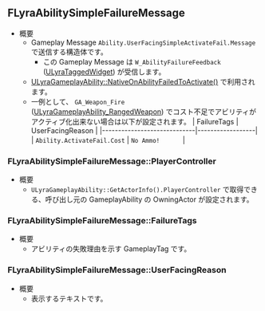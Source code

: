 ## FLyraAbilitySimpleFailureMessage

* 概要
	* Gameplay Message `Ability.UserFacingSimpleActivateFail.Message` で送信する構造体です。
		* この Gameplay Message は `W_AbilityFailureFeedback` ([ULyraTaggedWidget]) が受信します。
	* [ULyraGameplayAbility::NativeOnAbilityFailedToActivate()] で利用されます。
	* 一例として、 `GA_Weapon_Fire` ([ULyraGameplayAbility_RangedWeapon]) でコスト不足でアビリティがアクティブ化出来ない場合は以下が設定されます。
		| FailureTags                 | UserFacingReason |
		|-----------------------------|------------------|
		| `Ability.ActivateFail.Cost` | `No Ammo!` 　　　|

### FLyraAbilitySimpleFailureMessage::PlayerController

* 概要
	* `ULyraGameplayAbility::GetActorInfo().PlayerController` で取得できる、呼び出し元の GameplayAbility の OwningActor が設定されます。

### FLyraAbilitySimpleFailureMessage::FailureTags

* 概要
	* アビリティの失敗理由を示す GameplayTag です。

### FLyraAbilitySimpleFailureMessage::UserFacingReason

* 概要
	* 表示するテキストです。


<!--- ページ内のリンク --->

<!--- 自前の画像へのリンク --->

<!--- generated --->
[ULyraGameplayAbility::NativeOnAbilityFailedToActivate()]: ../../Lyra/GameplayAbility/ULyraGameplayAbility.md#ulyragameplayabilitynativeonabilityfailedtoactivate
[ULyraGameplayAbility_RangedWeapon]: ../../Lyra/GameplayAbility/ULyraGameplayAbility_RangedWeapon.md#ulyragameplayability_rangedweapon
[ULyraTaggedWidget]: ../../Lyra/Widget/ULyraTaggedWidget.md#ulyrataggedwidget
